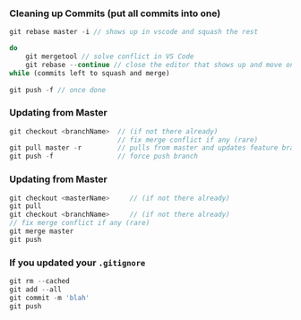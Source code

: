 
### Cleaning up Commits  (put all commits into one)
```ts
git rebase master -i // shows up in vscode and squash the rest

do  
	git mergetool // solve conflict in VS Code  
	git rebase --continue // close the editor that shows up and move onto next  
while (commits left to squash and merge)
	
git push -f // once done
```
  
### Updating from Master  
```ts
git checkout <branchName>  // (if not there already)  
                           // fix merge conflict if any (rare)  
git pull master -r         // pulls from master and updates feature branch at same time  
git push -f                // force push branch
```

### Updating from Master  
```ts
git checkout <masterName>     // (if not there already)  
git pull  
git checkout <branchName>     // (if not there already)  
// fix merge conflict if any (rare)  
git merge master            
git push
```

### If you updated your `.gitignore`
```ts
git rm --cached
git add --all
git commit -m 'blah'
git push
```
